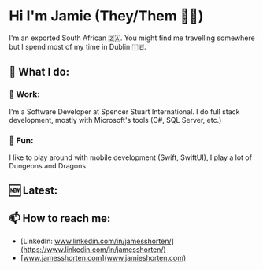 # Hi I'm Jamie (They/Them 🏳️‍🌈)

I'm an exported South African 🇿🇦. You might find me travelling somewhere but I spend most
of my time in Dublin 🇮🇪.

## 🚀 What I do:

###  💼  Work:

I'm a Software Developer at Spencer Stuart International. I do full stack
development, mostly with Microsoft's tools (C#, SQL Server, etc.)

### 🎲 Fun:

I like to play around with mobile development (Swift, SwiftUI), I play a lot of Dungeons
and Dragons.

## 🆕 Latest:

## 📫  How to reach me:
- [LinkedIn: www.linkedin.com/in/jamesshorten/](https://www.linkedin.com/in/jamesshorten/)
- [www.jamesshorten.com](www.jamieshorten.com)
